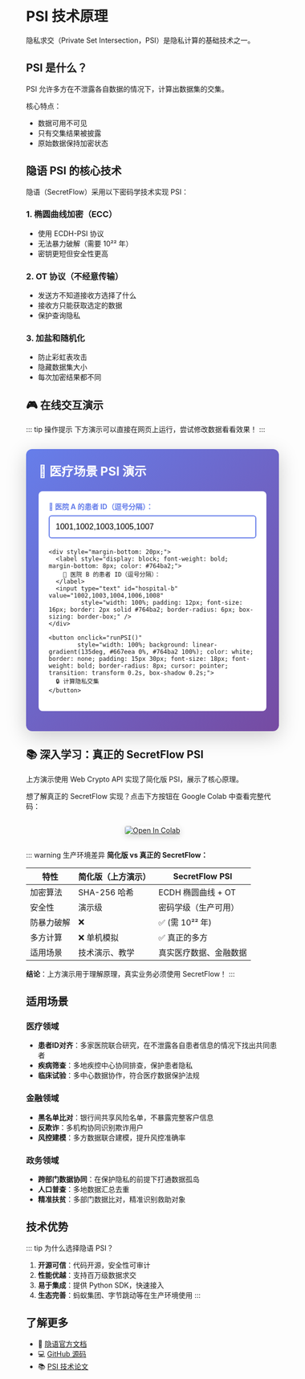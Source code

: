 # PSI 技术原理

隐私求交（Private Set Intersection，PSI）是隐私计算的基础技术之一。

## PSI 是什么？

PSI 允许多方在不泄露各自数据的情况下，计算出数据集的交集。

核心特点：
- 数据可用不可见
- 只有交集结果被披露
- 原始数据保持加密状态

## 隐语 PSI 的核心技术

隐语（SecretFlow）采用以下密码学技术实现 PSI：

### 1. 椭圆曲线加密（ECC）
- 使用 ECDH-PSI 协议
- 无法暴力破解（需要 10²² 年）
- 密钥更短但安全性更高

### 2. OT 协议（不经意传输）
- 发送方不知道接收方选择了什么
- 接收方只能获取选定的数据
- 保护查询隐私

### 3. 加盐和随机化
- 防止彩虹表攻击
- 隐藏数据集大小
- 每次加密结果都不同

## 🎮 在线交互演示

::: tip 操作提示
下方演示可以直接在网页上运行，尝试修改数据看看效果！
:::

<div id="psi-demo" style="padding: 25px; background: linear-gradient(135deg, #667eea 0%, #764ba2 100%); border-radius: 12px; margin: 30px 0; box-shadow: 0 10px 40px rgba(0,0,0,0.2);">
  <h3 style="color: white; margin-top: 0; font-size: 24px;">🏥 医疗场景 PSI 演示</h3>
  
  <div style="background: white; padding: 20px; border-radius: 8px; margin: 15px 0;">
    <div style="margin-bottom: 20px;">
      <label style="display: block; font-weight: bold; margin-bottom: 8px; color: #667eea;">
        🏥 医院 A 的患者 ID（逗号分隔）：
      </label>
      <input type="text" id="hospital-a" value="1001,1002,1003,1005,1007" 
             style="width: 100%; padding: 12px; font-size: 16px; border: 2px solid #667eea; border-radius: 6px; box-sizing: border-box;" />
    </div>
    
    <div style="margin-bottom: 20px;">
      <label style="display: block; font-weight: bold; margin-bottom: 8px; color: #764ba2;">
        🏥 医院 B 的患者 ID（逗号分隔）：
      </label>
      <input type="text" id="hospital-b" value="1002,1003,1004,1006,1008" 
             style="width: 100%; padding: 12px; font-size: 16px; border: 2px solid #764ba2; border-radius: 6px; box-sizing: border-box;" />
    </div>
    
    <button onclick="runPSI()" 
            style="width: 100%; background: linear-gradient(135deg, #667eea 0%, #764ba2 100%); color: white; border: none; padding: 15px 30px; font-size: 18px; font-weight: bold; border-radius: 8px; cursor: pointer; transition: transform 0.2s, box-shadow 0.2s;">
      🔒 计算隐私交集
    </button>
  </div>
  
  <div id="psi-result" style="display:none; background: white; padding: 20px; border-radius: 8px; margin-top: 15px; animation: fadeIn 0.5s;">
    <h4 style="color: #667eea; margin-top: 0;">✅ PSI 计算完成</h4>
    <div id="intersection-result" style="padding: 15px; background: #f0f4ff; border-left: 4px solid #667eea; margin: 15px 0; border-radius: 4px;"></div>
    <div id="count-result" style="padding: 15px; background: #f0f4ff; border-left: 4px solid #764ba2; margin: 15px 0; border-radius: 4px;"></div>
    <div style="padding: 15px; background: #fff3cd; border-left: 4px solid #ffc107; border-radius: 4px; font-size: 14px;">
      <strong>🔒 隐私保护说明：</strong><br>
      • 医院 A 不知道医院 B 的完整患者列表<br>
      • 医院 B 不知道医院 A 的完整患者列表<br>
      • 双方只知道交集结果<br>
      • 数据在加密状态下计算
    </div>
    <div id="hash-details" style="margin-top: 15px; padding: 15px; background: #f8f9fa; border-radius: 4px; font-size: 12px; font-family: monospace;">
      <strong>🔐 加密过程（SHA-256 哈希）：</strong>
      <div id="hash-content" style="margin-top: 10px; max-height: 200px; overflow-y: auto;"></div>
    </div>
  </div>
</div>

<script>
// SHA-256 哈希函数
async function sha256(message) {
  const msgBuffer = new TextEncoder().encode(message);
  const hashBuffer = await crypto.subtle.digest('SHA-256', msgBuffer);
  const hashArray = Array.from(new Uint8Array(hashBuffer));
  return hashArray.map(b => b.toString(16).padStart(2, '0')).join('');
}

// 运行 PSI
async function runPSI() {
  const button = event.target;
  button.textContent = '⏳ 计算中...';
  button.disabled = true;
  
  // 获取输入
  const hospitalAInput = document.getElementById('hospital-a').value;
  const hospitalBInput = document.getElementById('hospital-b').value;
  
  const hospitalA = hospitalAInput.split(',').map(x => x.trim()).filter(x => x);
  const hospitalB = hospitalBInput.split(',').map(x => x.trim()).filter(x => x);
  
  // 模拟加密过程（显示哈希）
  const hashedA = await Promise.all(hospitalA.map(id => sha256(id)));
  const hashedB = await Promise.all(hospitalB.map(id => sha256(id)));
  
  // 计算交集
  const intersection = [];
  const hashMap = new Map();
  
  for (let i = 0; i < hospitalA.length; i++) {
    hashMap.set(hashedA[i], hospitalA[i]);
  }
  
  for (let i = 0; i < hospitalB.length; i++) {
    if (hashMap.has(hashedB[i])) {
      intersection.push(hospitalB[i]);
    }
  }
  
  // 显示结果
  document.getElementById('intersection-result').innerHTML = 
    `<strong style="color: #667eea;">共同患者 ID：</strong><span style="font-size: 20px; font-weight: bold; color: #764ba2;">[${intersection.join(', ')}]</span>`;
  
  document.getElementById('count-result').innerHTML = 
    `<strong style="color: #764ba2;">共同患者数量：</strong><span style="font-size: 20px; font-weight: bold; color: #667eea;">${intersection.length}</span>`;
  
  // 显示加密细节
  let hashDetails = '<div style="color: #667eea;"><strong>医院 A 的哈希：</strong></div>';
  hospitalA.slice(0, 3).forEach((id, i) => {
    hashDetails += `<div style="margin: 5px 0;">${id} → ${hashedA[i].substring(0, 16)}...</div>`;
  });
  
  hashDetails += '<div style="color: #764ba2; margin-top: 10px;"><strong>医院 B 的哈希：</strong></div>';
  hospitalB.slice(0, 3).forEach((id, i) => {
    hashDetails += `<div style="margin: 5px 0;">${id} → ${hashedB[i].substring(0, 16)}...</div>`;
  });
  
  document.getElementById('hash-content').innerHTML = hashDetails;
  document.getElementById('psi-result').style.display = 'block';
  
  // 恢复按钮
  button.textContent = '🔒 计算隐私交集';
  button.disabled = false;
}

// 按钮悬停效果（仅在浏览器环境运行）
if (typeof window !== 'undefined') {
  document.addEventListener('DOMContentLoaded', function() {
    const button = document.querySelector('#psi-demo button');
    if (button) {
      button.addEventListener('mouseover', function() {
        this.style.transform = 'translateY(-2px)';
        this.style.boxShadow = '0 5px 20px rgba(102, 126, 234, 0.4)';
      });
      button.addEventListener('mouseout', function() {
        this.style.transform = 'translateY(0)';
        this.style.boxShadow = 'none';
      });
    }
  });
}
</script>

<style>
@keyframes fadeIn {
  from { opacity: 0; transform: translateY(-10px); }
  to { opacity: 1; transform: translateY(0); }
}
</style>

## 📚 深入学习：真正的 SecretFlow PSI

上方演示使用 Web Crypto API 实现了简化版 PSI，展示了核心原理。

想了解真正的 SecretFlow 实现？点击下方按钮在 Google Colab 中查看完整代码：

<div style="text-align: center; margin: 30px 0;">
  <a href="https://colab.research.google.com/drive/18VPyyAQOlCIQkgvESY97wOYM23oPwLi6?usp=sharing" target="_blank" style="display: inline-block;">
    <img src="https://colab.research.google.com/assets/colab-badge.svg" alt="Open In Colab" style="box-shadow: 0 4px 12px rgba(0,0,0,0.15); border-radius: 4px;"/>
  </a>
</div>

::: warning 生产环境差异
**简化版 vs 真正的 SecretFlow：**

| 特性 | 简化版（上方演示） | SecretFlow PSI |
|------|------------------|----------------|
| 加密算法 | SHA-256 哈希 | ECDH 椭圆曲线 + OT |
| 安全性 | 演示级 | 密码学级（生产可用） |
| 防暴力破解 | ❌ | ✅ (需 10²² 年) |
| 多方计算 | ❌ 单机模拟 | ✅ 真正的多方 |
| 适用场景 | 技术演示、教学 | 真实医疗数据、金融数据 |

**结论**：上方演示用于理解原理，真实业务必须使用 SecretFlow！
:::

## 适用场景

### 医疗领域
- **患者ID对齐**：多家医院联合研究，在不泄露各自患者信息的情况下找出共同患者
- **疾病筛查**：多地疾控中心协同排查，保护患者隐私
- **临床试验**：多中心数据协作，符合医疗数据保护法规

### 金融领域
- **黑名单比对**：银行间共享风险名单，不暴露完整客户信息
- **反欺诈**：多机构协同识别欺诈用户
- **风控建模**：多方数据联合建模，提升风控准确率

### 政务领域
- **跨部门数据协同**：在保护隐私的前提下打通数据孤岛
- **人口普查**：多地数据汇总去重
- **精准扶贫**：多部门数据比对，精准识别救助对象

## 技术优势

::: tip 为什么选择隐语 PSI？
1. **开源可信**：代码开源，安全性可审计
2. **性能优越**：支持百万级数据求交
3. **易于集成**：提供 Python SDK，快速接入
4. **生态完善**：蚂蚁集团、字节跳动等在生产环境使用
:::

## 了解更多

- 📖 [隐语官方文档](https://www.secretflow.org.cn)
- 💻 [GitHub 源码](https://github.com/secretflow/secretflow)
- 📚 [PSI 技术论文](https://www.secretflow.org.cn/docs/secretflow/latest/zh-CN/tutorial/psi)

